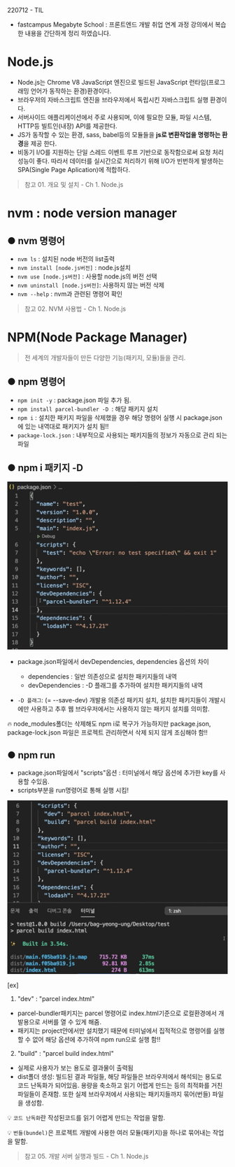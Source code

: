 220712 - TIL

- fastcampus Megabyte School : 프론트엔드 개발 취업 연계 과정 강의에서 복습한 내용을 간단하게 정리 하였습니다.

# Node.js

- Node.js는 Chrome V8 JavaScript 엔진으로 빌드된 JavaScript 런타임(프로그래밍 언어가 동작하는 환경)환경이다.
- 브라우저의 자바스크립트 엔진을 브라우저에서 독립시킨 자바스크립트 실행 환경이다.
- 서버사이드 애플리케이션에서 주로 사용되며, 이에 필요한 모듈, 파일 시스템, HTTP등 빌트인(내장) API를 제공한다.
- JS가 동작할 수 있는 환경, sass, babel등의 모듈들을 **js로 변환작업을 명령하는 환경**을 제공 한다.
- 비동기 I/O를 지원하는 단일 스레드 이벤트 루프 기반으로 동작함으로써 요청 처리 성능이 좋다. 따라서 데이터를 실시간으로 처리하기 위해 I/O가 빈번하게 발생하는 SPA(Single Page Aplication)에 적합하다.

> 참고 01. 개요 및 설치 - Ch 1. Node.js

# nvm : node version manager

## ● nvm 명령어

- `nvm ls` : 설치된 node 버전의 list출력
- `nvm install [node.js버전]` : node.js설치
- `nvm use [node.js버전]` : 사용할 node.js의 버전 선택
- `nvm uninstall [node.js버전]`: 사용하지 않는 버전 삭제
- `nvm --help` : nvm과 관련된 명령어 확인

> 참고 02. NVM 사용법 - Ch 1. Node.js

# NPM(Node Package Manager)

> 전 세계의 개발자들이 만든 다양한 기능(패키지, 모듈)들을 관리.

## ● npm 명령어

- `npm init -y` : package.json 파일 추가 됨.
- `npm install parcel-bundler -D `: 해당 패키지 설치
- `npm i` : 설치한 패키지 파일을 삭제했을 경우 해당 명령어 실행 시 package.json에 있는 내역대로 패키지가 설치 됨!!
- `package-lock.json` : 내부적으로 사용되는 패키지들의 정보가 자동으로 관리 되는 파일

## ● npm i 패키지 -D

![](../images/node.png)

- package.json파일에서 devDependencies, dependencies 옵션의 차이

  - dependencies : 일반 의존성으로 설치한 패키지들의 내역
  - devDependencies : -D 플래그를 추가하여 설치한 패키지들의 내역

- `-D 플래그`: (= --save-dev) 개발용 의존성 패키지 설치, 설치한 패키지들이 개발시에만 사용하고 추후 웹 브라우저에서는 사용하지 않는 패키지 설치를 의미함.

🔥 node_modules폴더는 삭제해도 npm i로 복구가 가능하지만 package.json, package-lock.json 파일은 프로젝트 관리하면서 삭제 되지 않게 조심해야 함!!

## ● npm run

- package.json파일에서 "scripts"옵션
  : 터미널에서 해당 옵션에 추가한 key를 사용할 수있음.
- scripts부분을 run명령어로 통해 실행 시킴!

![](../images/npmRun.png)

[ex]

1. "dev" : "parcel index.html"

- parcel-bundler패키지는 parcel 명령어로 index.html기준으로 로컬환경에서 개발용으로 서버를 열 수 있게 해줌.
- 패키지는 project안에서만 설치했기 때문에 터미널에서 집적적으로 명령어를 실행할 수 없어 해당 옵션에 추가하여 npm run으로 실행 함!!

2. "build" : "parcel build index.html"

- 실제로 사용자가 보는 용도로 결과물이 출력됨
- dist폴더 생성: 빌드된 결과 파일들, 해당 파일들은 브라우저에서 해석되는 용도로 코드 난독화가 되어있음. 용량을 축소하고 읽기 어렵게 만드는 등의 최적화를 거친 파일들이 존재함. 또한 실제 브라우저에서 사용되는 패키지들까지 묶어(번들) 파일을 생성함.

💡 `코드 난독화`란 작성된코드를 읽기 어렵게 만드는 작업을 말함.

💡 `번들(bundel)`은 프로젝트 개발에 사용한 여러 모듈(패키지)을 하나로 묶어내는 작업을 말함.

> 참고 05. 개발 서버 실행과 빌드 - Ch 1. Node.js
